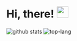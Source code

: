 # Hi, there! <img src="https://github.com/priyanshu-219/priyanshu-219/blob/master/wave.gif" width="30px"/>

<img align="center" src="https://github-readme-stats.anuraghazra1.vercel.app/api/?username=priyanshu-219&theme=radical&show_icons=true"  alt="github stats"/>
<img align="center" src="https://github-readme-stats.anuraghazra1.vercel.app/api/top-langs/?username=priyanshu-219&layout=compact&theme=radical"  alt="top-lang"/>
